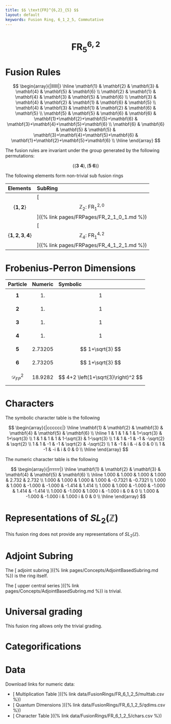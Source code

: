 ```yaml
---
title: $$ \text{FR}^{6,2}_{5} $$
layout: default
keywords: Fusion Ring, 6_1_2_5, Commutative
---
```

# $$ \text{FR}^{6,2}_{5} $$


# Fusion Rules

$$
\begin{array}{|llllll|}
\hline
 \mathbf{1} & \mathbf{2} & \mathbf{3} & \mathbf{4} & \mathbf{5} & \mathbf{6} \\
 \mathbf{2} & \mathbf{1} & \mathbf{4} & \mathbf{3} & \mathbf{5} & \mathbf{6} \\
 \mathbf{3} & \mathbf{4} & \mathbf{2} & \mathbf{1} & \mathbf{6} & \mathbf{5} \\
 \mathbf{4} & \mathbf{3} & \mathbf{1} & \mathbf{2} & \mathbf{6} & \mathbf{5} \\
 \mathbf{5} & \mathbf{5} & \mathbf{6} & \mathbf{6} & \mathbf{1}+\mathbf{2}+\mathbf{5}+\mathbf{6} & \mathbf{3}+\mathbf{4}+\mathbf{5}+\mathbf{6} \\
 \mathbf{6} & \mathbf{6} & \mathbf{5} & \mathbf{5} & \mathbf{3}+\mathbf{4}+\mathbf{5}+\mathbf{6} & \mathbf{1}+\mathbf{2}+\mathbf{5}+\mathbf{6} \\
\hline
\end{array}
$$


The fusion rules are invariant under the group generated by the following permutations:

$$ \{(\mathbf{3} \  \mathbf{4}), (\mathbf{5} \  \mathbf{6})\} $$


The following elements form non-trivial sub fusion rings

| Elements | SubRing |
| :------ | :------ |
| $$ \{\mathbf{1},\mathbf{2}\} $$ | [ $$ \mathbb{Z}_2:\ \text{FR}^{2,0}_{1} $$ ]({% link pages/FRPages/FR_2_1_0_1.md %}) |
| $$ \{\mathbf{1},\mathbf{2},\mathbf{3},\mathbf{4}\} $$ | [ $$ \mathbb{Z}_4:\ \text{FR}^{4,2}_{1} $$ ]({% link pages/FRPages/FR_4_1_2_1.md %}) |

# Frobenius-Perron Dimensions

| Particle | Numeric | Symbolic |
| :------ | :------ | :------ |
| $$ \mathbf{1} $$ | $$ 1. $$ | $$ 1 $$ |
| $$ \mathbf{2} $$ | $$ 1. $$ | $$ 1 $$ |
| $$ \mathbf{3} $$ | $$ 1. $$ | $$ 1 $$ |
| $$ \mathbf{4} $$ | $$ 1. $$ | $$ 1 $$ |
| $$ \mathbf{5} $$ | $$ 2.73205 $$ | $$ 1+\sqrt{3} $$ |
| $$ \mathbf{6} $$ | $$ 2.73205 $$ | $$ 1+\sqrt{3} $$ |
| $$ \mathcal{D}_{FP}^2 $$ | $$ 18.9282 $$ | $$ 4+2 \left(1+\sqrt{3}\right)^2 $$ |

# Characters

The symbolic character table is the following

$$
\begin{array}{|cccccc|}
\hline
 \mathbf{1} & \mathbf{2} & \mathbf{3} & \mathbf{4} & \mathbf{5} & \mathbf{6} \\
\hline
 1 & 1 & 1 & 1 & 1+\sqrt{3} & 1+\sqrt{3} \\
 1 & 1 & 1 & 1 & 1-\sqrt{3} & 1-\sqrt{3} \\
 1 & 1 & -1 & -1 & -\sqrt{2} & \sqrt{2} \\
 1 & 1 & -1 & -1 & \sqrt{2} & -\sqrt{2} \\
 1 & -1 & i & -i & 0 & 0 \\
 1 & -1 & -i & i & 0 & 0 \\
\hline
\end{array}
$$

The numeric character table is the following

$$
\begin{array}{|rrrrrr|}
\hline
 \mathbf{1} & \mathbf{2} & \mathbf{3} & \mathbf{4} & \mathbf{5} & \mathbf{6} \\
\hline
 1.000 & 1.000 & 1.000 & 1.000 & 2.732 & 2.732 \\
 1.000 & 1.000 & 1.000 & 1.000 & -0.7321 & -0.7321 \\
 1.000 & 1.000 & -1.000 & -1.000 & -1.414 & 1.414 \\
 1.000 & 1.000 & -1.000 & -1.000 & 1.414 & -1.414 \\
 1.000 & -1.000 & 1.000 i & -1.000 i & 0 & 0 \\
 1.000 & -1.000 & -1.000 i & 1.000 i & 0 & 0 \\
\hline
\end{array}
$$

# Representations of $SL_2(\mathbb{Z})$

This fusion ring does not provide any representations of $SL_2(\mathbb{Z}).$

# Adjoint Subring

The [ adjoint subring ]({% link pages/Concepts/AdjointBasedSubring.md %}) is the ring itself.

The [ upper central series ]({% link pages/Concepts/AdjointBasedSubring.md %}) is trivial.

# Universal grading

This fusion ring allows only the trivial grading.

# Categorifications



# Data

Download links for numeric data:

* [ Multiplication Table ]({% link data/FusionRings/FR_6_1_2_5/multtab.csv %})
* [ Quantum Dimensions ]({% link data/FusionRings/FR_6_1_2_5/qdims.csv %})
* [ Character Table ]({% link data/FusionRings/FR_6_1_2_5/chars.csv %})